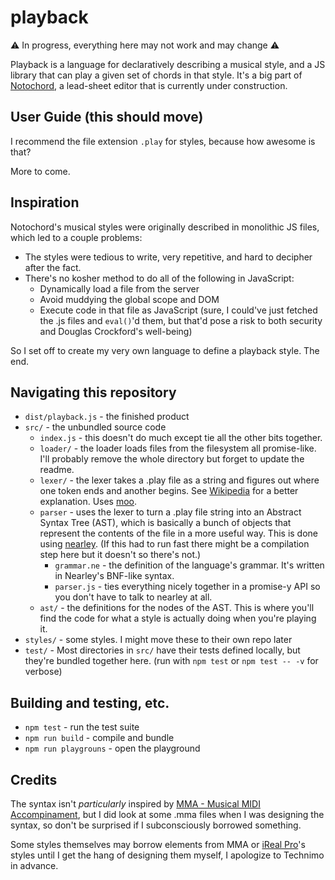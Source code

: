 # playback

:warning: In progress, everything here may not work and may change :warning:

Playback is a language for declaratively describing a musical style, and a JS
library that can play a given set of chords in that style. It's a big part of
[Notochord](https://notochord.github.io/notochord/demo/), a lead-sheet editor
that is currently under construction.

## User Guide (this should move)

I recommend the file extension `.play` for styles, because how awesome is that?

More to come.

## Inspiration

Notochord's musical styles were originally described in monolithic JS files,
which led to a couple problems:
  * The styles were tedious to write, very repetitive, and hard to decipher
    after the fact.
  * There's no kosher method to do all of the following in JavaScript:
    * Dynamically load a file from the server
    * Avoid muddying the global scope and DOM
    * Execute code in that file as JavaScript (sure, I could've just fetched the
      .js files and `eval()`'d them, but that'd pose a risk to both security and
      Douglas Crockford's well-being)

So I set off to create my very own language to define a playback style. The end.

## Navigating this repository

- `dist/playback.js` - the finished product
- `src/` - the unbundled source code
  - `index.js` - this doesn't do much except tie all the other bits together.
  - `loader/` - the loader loads files from the filesystem all promise-like.
    I'll probably remove the whole directory but forget to update the readme.
  - `lexer/` - the lexer takes a .play file as a string and figures out where
    one token ends and another begins. See
    [Wikipedia](https://en.wikipedia.org/wiki/Lexical_analysis) for a better
    explanation. Uses [moo](https://github.com/no-context/moo).
  - `parser` - uses the lexer to turn a .play file string into an Abstract
    Syntax Tree (AST), which is basically a bunch of objects that represent
    the contents of the file in a more useful way. This is done using 
    [nearley](https://github.com/kach/nearley). (If this had to run fast
    there might be a compilation step here but it doesn't so there's not.)
    - `grammar.ne` - the definition of the language's grammar. It's written in
      Nearley's BNF-like syntax.
    - `parser.js` - ties everything nicely together in a promise-y API so you
      don't have to talk to nearley at all.
  - `ast/` - the definitions for the nodes of the AST. This is where you'll
    find the code for what a style is actually doing when you're playing it.
- `styles/` - some styles. I might move these to their own repo later
- `test/` - Most directories in `src/` have their tests defined locally, but
  they're bundled together here. (run with `npm test` or `npm test -- -v` for
  verbose)

## Building and testing, etc.

- `npm test` - run the test suite
- `npm run build` - compile and bundle
- `npm run playgrouns` - open the playground

## Credits

The syntax isn't _particularly_ inspired by [MMA - Musical MIDI Accompinament](https://www.mellowood.ca/mma/index.html),
but I did look at some .mma files when I was designing the syntax, so don't be
surprised if I subconsciously borrowed something.

Some styles themselves may borrow elements from MMA or [iReal Pro](https://irealpro.com/)'s
styles until I get the hang of designing them myself, I apologize to Technimo
in advance.
